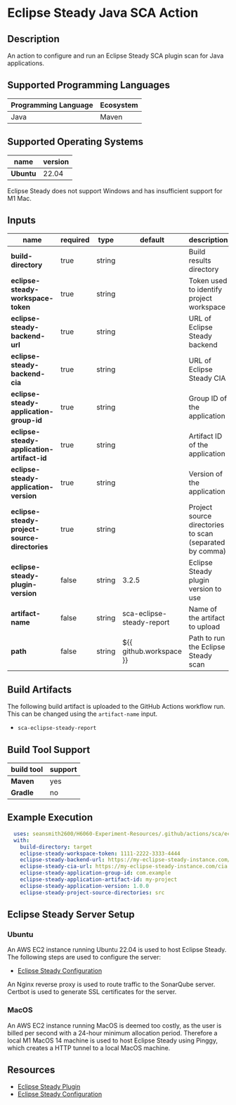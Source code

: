 # Eclipse Steady Java SCA Action

## Description

An action to configure and run an Eclipse Steady SCA plugin scan for Java applications.

## Supported Programming Languages

| Programming Language | Ecosystem |
|----------------------|-----------|
| Java                 | Maven     |

## Supported Operating Systems

| name        | version | 
|-------------|---------|
| **Ubuntu**  | 22.04   |

Eclipse Steady does not support Windows and has insufficient support for M1 Mac.

## Inputs

| name                                          | required | type   | default                   | description                                             |
|-----------------------------------------------|----------|--------|---------------------------|---------------------------------------------------------|
| **build-directory**                           | true     | string |                           | Build results directory                                 |
| **eclipse-steady-workspace-token**            | true     | string |                           | Token used to identify project workspace                |
| **eclipse-steady-backend-url**                | true     | string |                           | URL of Eclipse Steady backend                           |
| **eclipse-steady-backend-cia**                | true     | string |                           | URL of Eclipse Steady CIA                               |
| **eclipse-steady-application-group-id**       | true     | string |                           | Group ID of the application                             |
| **eclipse-steady-application-artifact-id**    | true     | string |                           | Artifact ID of the application                          |
| **eclipse-steady-application-version**        | true     | string |                           | Version of the application                              |
| **eclipse-steady-project-source-directories** | true     | string |                           | Project source directories to scan (separated by comma) |
| **eclipse-steady-plugin-version**             | false    | string | 3.2.5                     | Eclipse Steady plugin version to use                    |
| **artifact-name**                             | false    | string | sca-eclipse-steady-report | Name of the artifact to upload                          |
| **path**                                      | false    | string | ${{ github.workspace }}   | Path to run the Eclipse Steady scan                     |

## Build Artifacts

The following build artifact is uploaded to the GitHub Actions workflow run. This can be changed using the `artifact-name` input.
- `sca-eclipse-steady-report`

## Build Tool Support

| build tool | support | 
|------------|---------|
| **Maven**  | yes     |
| **Gradle** | no      |

## Example Execution

```yaml
  uses: seansmith2600/H6060-Experiment-Resources/.github/actions/sca/eclipse-steady/java@main
  with:
    build-directory: target
    eclipse-steady-workspace-token: 1111-2222-3333-4444
    eclipse-steady-backend-url: https://my-eclipse-steady-instance.com/backend
    eclipse-steady-cia-url: https://my-eclipse-steady-instance.com/cia
    eclipse-steady-application-group-id: com.example
    eclipse-steady-application-artifact-id: my-project
    eclipse-steady-application-version: 1.0.0
    eclipse-steady-project-source-directories: src    
```

## Eclipse Steady Server Setup

### Ubuntu

An AWS EC2 instance running Ubuntu 22.04 is used to host Eclipse Steady. The following steps are used to configure the server:
- [Eclipse Steady Configuration](https://eclipse.github.io/steady/user/tutorials/#quickstart)

An Nginx reverse proxy is used to route traffic to the SonarQube server. Certbot is used to generate SSL certificates for the server.

### MacOS

An AWS EC2 instance running MacOS is deemed too costly, as the user is billed per second with a 24-hour minimum allocation period.
Therefore a local M1 MacOS 14 machine is used to host Eclipse Steady using Pinggy, which creates a HTTP tunnel to a local MacOS machine.

## Resources

- [Eclipse Steady Plugin](https://eclipse.github.io/steady/user/tutorials/java_maven/)
- [Eclipse Steady Configuration](https://eclipse.github.io/steady/user/manuals/setup/)

